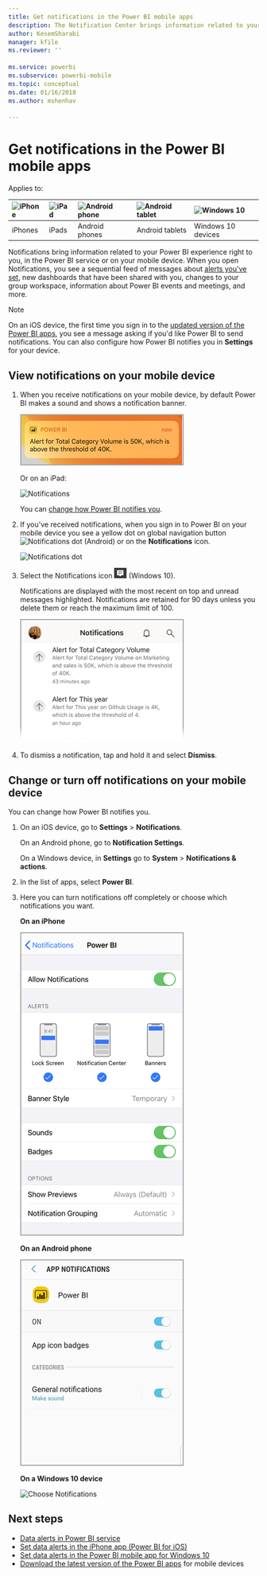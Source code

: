 ```yaml
---
title: Get notifications in the Power BI mobile apps
description: The Notification Center brings information related to your Power BI experience right to you on your mobile device.
author: KesemSharabi
manager: kfile
ms.reviewer: ''

ms.service: powerbi
ms.subservice: powerbi-mobile
ms.topic: conceptual
ms.date: 01/16/2018
ms.author: mshenhav

---
```

# Get notifications in the Power BI mobile apps
Applies to:

| ![iPhone](./media/mobile-apps-notification-center/iphone-logo-50-px.png) | ![iPad](./media/mobile-apps-notification-center/ipad-logo-50-px.png) | ![Android phone](./media/mobile-apps-notification-center/android-phone-logo-50-px.png) | ![Android tablet](./media/mobile-apps-notification-center/android-tablet-logo-50-px.png) | ![Windows 10](./media/mobile-apps-notification-center/win-10-logo-50-px.png) |
|:--- |:--- |:--- |:--- |:--- |
| iPhones |iPads |Android phones |Android tablets |Windows 10 devices |

Notifications bring information related to your Power BI experience right to you, in the Power BI service or on your mobile device. When you open Notifications, you see a sequential feed of messages about [alerts you've set](mobile-set-data-alerts-in-the-mobile-apps.md), new dashboards that have been shared with you, changes to your group workspace, information about Power BI events and meetings, and more.

> [!NOTE]
> On an iOS device, the first time you sign in to the [updated version of the Power BI apps](https://powerbi.microsoft.com/mobile/), you see a message asking if you'd like Power BI to send notifications. You can also configure how Power BI notifies you in **Settings** for your device. 
> 
> 

## View notifications on your mobile device
1. When you receive notifications on your mobile device, by default Power BI makes a sound and shows a notification banner.
   
   ![Notification banner](./media/mobile-apps-notification-center/power-bi-mobile-notification-banner.png)
   
   Or on an iPad:
   
   ![Notifications](./media/mobile-apps-notification-center/power-bi-ipad-notifications.png)
   
   You can [change how Power BI notifies you](mobile-apps-notification-center.md#change-or-turn-off-notifications-on-your-mobile-device).
2. If you've received notifications, when you sign in to Power BI on your mobile device you see a yellow dot on global navigation button ![Notifications dot](./media/mobile-apps-notification-center/power-bi-android-menu-notifications-icon.png) (Android) or on the **Notifications** icon. 
   
   ![Notifications dot](./media/mobile-apps-notification-center/power-bi-windows-10-notifications.png)
3. Select the Notifications icon ![Notifications icon](./media/mobile-apps-notification-center/power-bi-windows-10-notification-icon.png) (Windows 10).
   
    Notifications are displayed with the most recent on top and unread messages highlighted. Notifications are retained for 90 days unless you delete them or reach the maximum limit of 100.
   
   ![iOS Notifications list](./media/mobile-apps-notification-center/power-bi-iphone-notifications-list.png)
4. To dismiss a notification, tap and hold it and select **Dismiss**.

## Change or turn off notifications on your mobile device
You can change how Power BI notifies you.

1. On an iOS device, go to **Settings** > **Notifications**. 
   
    On an Android phone, go to **Notification Settings**.
   
    On a Windows device, in **Settings** go to **System** > **Notifications & actions**.
2. In the list of apps, select **Power BI**. 
3. Here you can turn notifications off completely or choose which notifications you want.
   
    **On an iPhone**
   
    ![Choose Notifications](./media/mobile-apps-notification-center/power-bi-notifications-iphone-settings.png)
   
    **On an Android phone**
   
    ![Choose Notifications](./media/mobile-apps-notification-center/power-bi-notifications-android-settings.png)

    **On a Windows 10 device**

    ![Choose Notifications](./media/mobile-apps-notification-center/power-bi-notifications-windows10-settings.png)

## Next steps
* [Data alerts in Power BI service](../../service-set-data-alerts.md)
* [Set data alerts in the iPhone app (Power BI for iOS)](mobile-set-data-alerts-in-the-mobile-apps.md)
* [Set data alerts in the Power BI mobile app for Windows 10](mobile-set-data-alerts-in-the-mobile-apps.md)
* [Download the latest version of the Power BI apps](https://powerbi.microsoft.com/mobile/) for mobile devices

